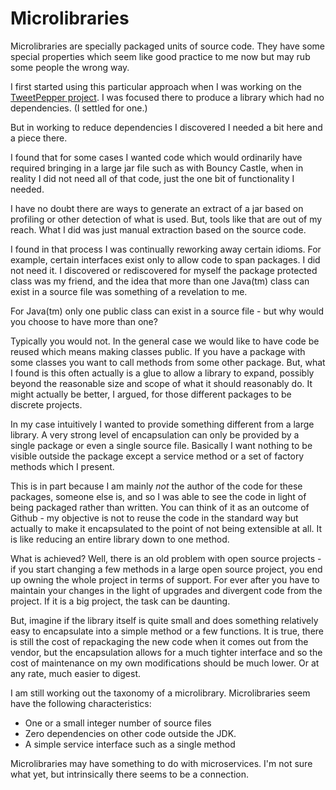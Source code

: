 # Microlibraries

Microlibraries are specially packaged units of source code. They have some special properties which seem
like good practice to me now but may rub some people the wrong way.

I first started using this particular approach when I was working on the [TweetPepper project](https://github.com/buttermilk-crypto/tweetPepper). I was focused there to produce a library which had no dependencies. (I settled for one.) 

But in working to reduce dependencies I discovered I needed a bit here and a piece there.

 I found that for some cases I wanted code which would ordinarily have required bringing in a large jar file such as with Bouncy Castle, when in reality I did not need all of that code, just the one bit of functionality I needed. 

I have no doubt there are ways to generate an extract of a jar based on profiling or other detection of what is used. But, tools like that are out of my reach. What I did was just manual extraction based on the source code. 

I found in that process I was continually reworking away certain idioms. For example, certain interfaces exist only to allow code to span packages. I did not need it. I discovered or rediscovered for myself the package protected class was my friend, and the idea that more than one Java(tm) class can exist in a source file was something of a revelation to me. 

For Java(tm) only one public class can exist in a source file - but why would you choose to have more than one?

Typically you would not. In the general case we would like to have code be reused which means making classes public. If you have a package with some classes you want to call methods from some other package. But, what I found is this often actually is a glue to allow a library to expand, possibly beyond the reasonable size and scope of what it should reasonably do. It might actually be better, I argued, for those different packages to be discrete projects. 

In my case intuitively I wanted to provide something different from a large library. A very strong level of encapsulation can only be provided by a single package or even a single source file. Basically I want nothing to be visible outside the package except a service method or a set of factory methods which I present.

This is in part because I am mainly _not_ the author of the code for these packages, someone else is, and so I was able to see the code in light of being packaged rather than written. You can think of it as an outcome of Github - my objective is not to reuse the code in the standard way but actually to make it encapsulated to the point of not being extensible at all. It is like reducing an entire library down to one method.

What is achieved? Well, there is an old problem with open source projects - if you start changing a few methods in a large open source project, you end up owning the whole project in terms of support. For ever after you have to maintain your changes in the light of upgrades and divergent code from the project. If it is a big project, the task can be daunting. 

But, imagine if the library itself is quite small and does something relatively easy to encapsulate into a simple method or a few functions. It is true, there is still the cost of repackaging the new code when it comes out from the vendor, but the encapsulation allows for a much tighter interface and so the cost of maintenance on my own modifications should be much lower. Or at any rate, much easier to digest.

I am still working out the taxonomy of a microlibrary. Microlibraries seem have the following characteristics:

  - One or a small integer number of source files
  - Zero dependencies on other code outside the JDK.
  - A simple service interface such as a single method
  
Microlibraries may have something to do with microservices. I'm not sure what yet, but intrinsically there seems to be a connection. 


